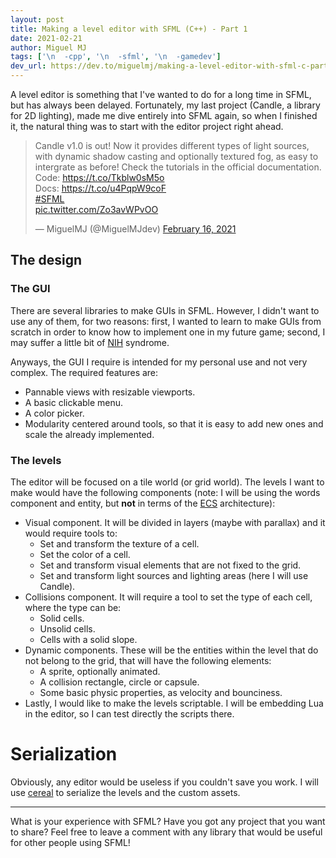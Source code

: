 ```yaml
---
layout: post
title: Making a level editor with SFML (C++) - Part 1
date: 2021-02-21
author: Miguel MJ
tags: ['\n  -cpp', '\n  -sfml', '\n  -gamedev']
dev_url: https://dev.to/miguelmj/making-a-level-editor-with-sfml-c-part-1-2mm0
---
```

A level editor is something that I've wanted to do for a long time in SFML, but has always been delayed. Fortunately, my last project (Candle, a library for 2D lighting), made me dive entirely into SFML again, so when I finished it, the natural thing was to start with the editor project right ahead.

<blockquote class="twitter-tweet"><p lang="en" dir="ltr">Candle v1.0 is out! Now it provides different types of light sources, with dynamic shadow casting and optionally textured fog, as easy to intergrate as before! Check the tutorials in the official documentation.<br>Code: <a href="https://t.co/Tkblw0sM5o">https://t.co/Tkblw0sM5o</a><br>Docs: <a href="https://t.co/u4PqpW9coF">https://t.co/u4PqpW9coF</a><br><a href="https://twitter.com/hashtag/SFML?src=hash&amp;ref_src=twsrc%5Etfw">#SFML</a> <br><a href="https://t.co/Zo3avWPvOO">pic.twitter.com/Zo3avWPvOO</a></p>&mdash; MiguelMJ (@MiguelMJdev) <a href="https://twitter.com/MiguelMJdev/status/1361810747764932611?ref_src=twsrc%5Etfw">February 16, 2021</a></blockquote> <script async src="https://platform.twitter.com/widgets.js" charset="utf-8"></script> 

## The design

### The GUI

There are several libraries to make GUIs in SFML. However, I didn't want to use any of them, for two reasons: first, I wanted to learn to make GUIs from scratch in order to know how to implement one in my future game; second, I may suffer a little bit of [NIH](https://en.wikipedia.org/wiki/Not_invented_here) syndrome.

Anyways, the GUI I require is intended for my personal use and not very complex. The required features are:

- Pannable views with resizable viewports.
- A basic clickable menu.
- A color picker.
- Modularity centered around tools, so that it is easy to add new ones and scale the already implemented.

### The levels

The editor will be focused on a tile world (or grid world). The levels I want to make would have the following components (note: I will be using the words component and entity, but **not** in terms of the [ECS](https://en.wikipedia.org/wiki/Entity_component_system) architecture):
- Visual component. It will be divided in layers (maybe with parallax) and it would require tools to:
  - Set and transform the texture of a cell.
  - Set the color of a cell.
  - Set and transform visual elements that are not fixed to the grid.
  - Set and transform light sources and lighting areas (here I will use Candle).
- Collisions component. It will require a tool to set the type of each cell, where the type can be:
  - Solid cells.
  - Unsolid cells.
  - Cells with a solid slope.
- Dynamic components. These will be the entities within the level that do not belong to the grid, that will have the following elements:
  - A sprite, optionally animated.
  - A collision rectangle, circle or capsule.
  - Some basic physic properties, as velocity and bounciness.
- Lastly, I would like to make the levels scriptable. I will be embedding Lua in the editor, so I can test directly the scripts there.

# Serialization

Obviously, any editor would be useless if you couldn't save you work. I will use [cereal](https://uscilab.github.io/cereal/index.html) to serialize the levels and the custom assets.

***

What is your experience with SFML? Have you got any project that you want to share? Feel free to leave a comment with any library that would be useful for other people using SFML!


